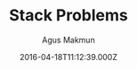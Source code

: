 ---
title: Stack Problems
github: https://github.com/agusmakmun/agusmakmun.github.io
demo: https://agusmakmun.github.io/
author: Agus Makmun
ssg:
  - Jekyll
cms:
  - Markdown
date: 2016-04-18T11:12:39.000Z
description: ':raised_hands: Free and open-source Jekyll theme'
draft: true
publish_date: '2016-04-18T11:12:39Z'
update_date: '2022-12-04T14:48:33Z'
github_star: 438
github_fork: 612
---